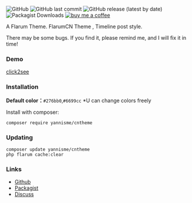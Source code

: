 ![GitHub](https://img.shields.io/github/license/yannisme/flarum-cn-theme?style=flat-square) ![GitHub last commit](https://img.shields.io/github/last-commit/yannisme/flarum-cn-theme?style=flat-square) ![GitHub release (latest by date)](https://img.shields.io/github/v/release/yannisme/flarum-cn-theme?style=flat-square) ![Packagist Downloads](https://img.shields.io/packagist/dt/yannisme/cntheme?style=flat-square) [![buy me a coffee](https://img.shields.io/badge/donate-buy%20me%20a%20coffee-yellow?label=Donate&style=flat-square)](https://www.buymeacoffee.com/yannisme)

A Flarum Theme. FlarumCN Theme , Timeline post style. 

There may be some bugs. If you find it, please remind me, and I will fix it in time!

### Demo
[click2see](https://discuss.flarum.org.cn/)

### Installation
**Default color：**`#276bb0`,`#6699cc`
*U can change colors freely

Install with composer:
```
composer require yannisme/cntheme
```

### Updating

```
composer update yannisme/cntheme
php flarum cache:clear
```

### Links

- [Github](https://github.com/yannisme/flarum-cn-theme)
- [Packagist](https://packagist.org/packages/yannisme/cntheme)
- [Discuss](https://discuss.flarum.org.cn)

